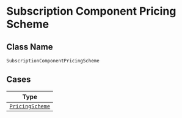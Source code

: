 
# Subscription Component Pricing Scheme

## Class Name

`SubscriptionComponentPricingScheme`

## Cases

| Type |
|  --- |
| [`PricingScheme`](../../../doc/models/pricing-scheme.md) |

